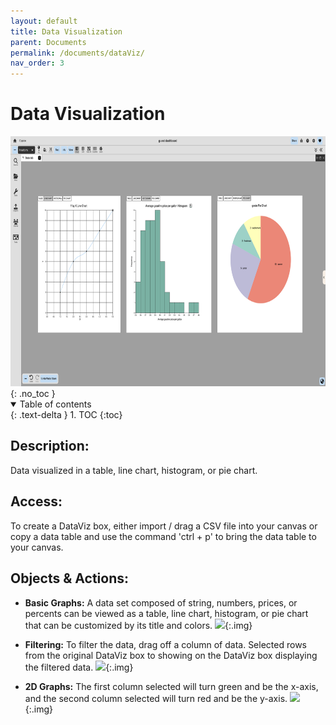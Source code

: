 ```yaml
---
layout: default
title: Data Visualization
parent: Documents
permalink: /documents/dataViz/
nav_order: 3
---
```


# Data Visualization
<div class="img-container">
  <img src="../../assets/images/environment/dataViz_doc.png" alt="overall dataViz" style="height:400px;"/>
</div>
{: .no_toc }

<details open markdown="block">
  <summary>
    Table of contents
  </summary>
  {: .text-delta }
1. TOC
{:toc}
</details>

## Description: 
Data visualized in a table, line chart, histogram, or pie chart.

## Access: 
To create a DataViz box, either import / drag a CSV file into your canvas or copy a data table and use the command 'ctrl + p' to bring the data table to your canvas.

## Objects & Actions: 
- **Basic Graphs:** A data set composed of string, numbers, prices, or percents can be viewed as a table, line chart, histogram, or pie chart that can be customized by its title and colors.
![](../../assets/gifs/dataViz/simple_dataViz.gif){:.img}

- **Filtering:** To filter the data, drag off a column of data. Selected rows from the original DataViz box to showing on the DataViz box displaying the filtered data.
![](../../assets/gifs/dataViz/filtering.gif){:.img}

- **2D Graphs:** The first column selected will turn green and be the x-axis, and the second column selected will turn red and be the y-axis.
![](../../assets/gifs/dataViz/2D_graph.gif){:.img}